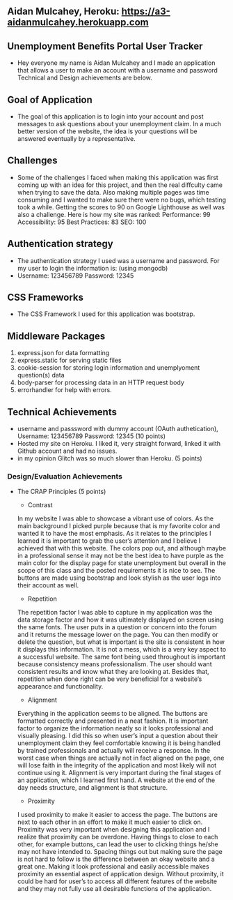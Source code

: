 ## Aidan Mulcahey, Heroku: https://a3-aidanmulcahey.herokuapp.com

## Unemployment Benefits Portal User Tracker 
- Hey everyone my name is Aidan Mulcahey and I made an application that allows a user to make an account with a username and password Technical and Design achievements are below. 

## Goal of Application 
- The goal of this application is to login into your account and post messages to ask questions about your unemployment claim. In a much better version of the website, the idea is your questions will be answered eventually by a representative. 

## Challenges
- Some of the challenges I faced when making this application was first coming up with an idea for this project, and then the real diffculty came when trying to save the data. Also making multiple pages was time consuming and I wanted to make sure there were no bugs, which testing took a while. Getting the scores to 90 on Google Lighthouse as well was also a challenge. Here is how my site was ranked: 
    Performance: 99
    Accessibility: 95
    Best Practices: 83
    SEO: 100

## Authentication strategy 
- The authentication strategy I used was a username and password. For my user to login the information is: (using mongodb)
- Username: 123456789 Password: 12345

## CSS Frameworks 
- The CSS Framework I used for this application was bootstrap. 

## Middleware Packages 
1. express.json for data formatting 
2. express.static for serving static files 
3. cookie-session for storing login information and unemplyoment question(s) data
4. body-parser for processing data in an HTTP request body 
5. errorhandler for help with errors. 

## Technical Achievements 
- username and passsword with dummy account (OAuth authetication), Username: 123456789 Password: 12345 (10 points)
- Hosted my site on Heroku. I liked it, very straight forward, linked it with Github account and had no issues. 
- in my opinion Glitch was so much slower than Heroku. (5 points)

### Design/Evaluation Achievements 
- The CRAP Principles (5 points)
    - Contrast 

	In my website I was able to showcase a vibrant use of colors. As the main background I picked purple because that is my favorite color and wanted it to have the most emphasis. As it relates to the principles I learned it is important to grab the user’s attention and I believe I achieved that with this website. The colors pop out, and although maybe in a professional sense it may not be the best idea to have purple as the main color for the display page for state unemployment but overall in the scope of this class and the posted requirements it is nice to see. The buttons are made using bootstrap and look stylish as the user logs into their account as well. 

    - Repetition 

	The repetition factor I was able to capture in my application was the data storage factor and how it was ultimately displayed on screen using the same fonts. The user puts in a question or concern into the forum and it returns the message lower on the page. You can then modify or delete the question, but what is important is the site is consistent in how it displays this information. It is not a mess, which is a very key aspect to a successful website. The same font being used throughout is important because consistency means professionalism. The user should want consistent results and know what they are looking at. Besides that, repetition when done right can be very beneficial for a website’s appearance and functionality. 

    - Alignment 
	
	Everything in the application seems to be aligned. The buttons are formatted correctly and presented in a neat fashion. It is important factor to organize the information neatly so it looks professional and visually pleasing. I did this so when user’s input a question about their unemployment claim they feel comfortable knowing it is being handled by trained professionals and actually will receive a response. In the worst case when things are actually not in fact aligned on the page, one will lose faith in the integrity of the application and most likely will not continue using it. Alignment is very important during the final stages of an application, which I learned first hand. A website at the end of the day needs structure, and alignment is that structure. 

    - Proximity 

	I used proximity to make it easier to access the page. The buttons are next to each other in an effort to make it much easier to click on. Proximity was very important when designing this application and I realize that proximity can be overdone. Having things to close to each other, for example buttons, can lead the user to clicking things he/she may not have intended to. Spacing things out but making sure the page is not hard to follow is the difference between an okay website and a great one. Making it look professional and easily accessible makes proximity an essential aspect of application design. Without proximity, it could be hard for user’s to access all different features of the website and they may not fully use all desirable functions of the application. 


